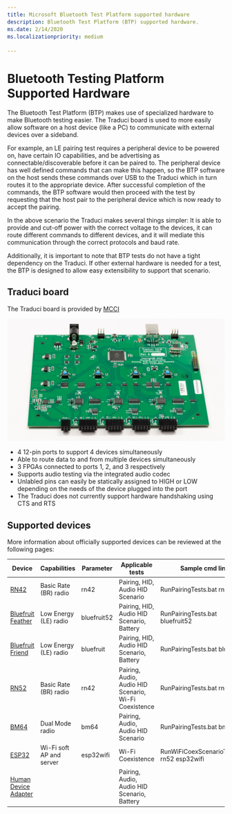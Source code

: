 ```yaml
---
title: Microsoft Bluetooth Test Platform supported hardware
description: Bluetooth Test Platform (BTP) supported hardware.
ms.date: 2/14/2020
ms.localizationpriority: medium

---
```


# Bluetooth Testing Platform Supported Hardware

The Bluetooth Test Platform (BTP) makes use of specialized hardware to make Bluetooth testing easier. The Traduci board is used to more easily allow software on a host device (like a PC) to communicate with external devices over a sideband.

For example, an LE pairing test requires a peripheral device to be powered on, have certain IO capabilities, and be advertising as connectable/discoverable before it can be paired to. The peripheral device has well defined commands that can make this happen, so the BTP software on the host sends these commands over USB to the Traduci which in turn routes it to the appropriate device. After successful completion of the commands, the BTP software would then proceed with the test by requesting that the host pair to the peripheral device which is now ready to accept the pairing.

In the above scenario the Traduci makes several things simpler: It is able to provide and cut-off power with the correct voltage to the devices, it can route different commands to different devices, and it will mediate this communication through the correct protocols and baud rate.

Additionally, it is important to note that BTP tests do not have a tight dependency on the Traduci. If other external hardware is needed for a test, the BTP is designed to allow easy extensibility to support that scenario.

## Traduci board

The Traduci board is provided by [MCCI](https://mcci.com/usb/dev-tools/model-2411/)

![Photo of the Traduci board](images/Traduci_Overhead.jpg)

- 4 12-pin ports to support 4 devices simultaneously
- Able to route data to and from multiple devices simultaneously
- 3 FPGAs connected to ports 1, 2, and 3 respectively
- Supports audio testing via the integrated audio codec
- Unlabled pins can easily be statically assigned to HIGH or LOW depending on the needs of the device plugged into the port
- The Traduci does not currently support hardware handshaking using CTS and RTS

## Supported devices

More information about officially supported devices can be reviewed at the following pages:

| Device | Capabilities | Parameter | Applicable tests | Sample cmd line |
| --- | --- | --- | --- | --- |
| [RN42](testing-BTP-hw-rn42.md) | Basic Rate (BR) radio | rn42 | Pairing, HID, Audio HID Scenario | RunPairingTests.bat rn42 |
| [Bluefruit Feather](testing-BTP-hw-bluefruit-Feather.md) | Low Energy (LE) radio | bluefruit52 |  Pairing, HID, Audio HID Scenario, Battery | RunPairingTests.bat bluefruit52 |
| [Bluefruit Friend](testing-BTP-hw-bluefruit-Friend.md) | Low Energy (LE) radio | bluefruit | Pairing, HID, Audio HID Scenario, Battery | RunPairingTests.bat bluefruit |
| [RN52](testing-BTP-hw-rn52.md) | Basic Rate (BR) radio | rn42 | Pairing, Audio, Audio HID Scenario, Wi-Fi Coexistence | RunPairingTests.bat rn52 |
| [BM64](testing-BTP-hw-bm64.md) | Dual Mode radio | bm64 | Pairing, Audio, Audio HID Scenario | RunPairingTests.bat bm64 |
| [ESP32](testing-BTP-hw-esp32.ms) | Wi-Fi soft AP and server | esp32wifi |  Wi-Fi Coexistence | RunWiFiCoexScenarioTests.bat rn52 esp32wifi |
| [Human Device Adapter](testing-BTP-hw-human-device-adapter.md) |  | | Pairing, Audio, Audio HID Scenario, Battery | |

